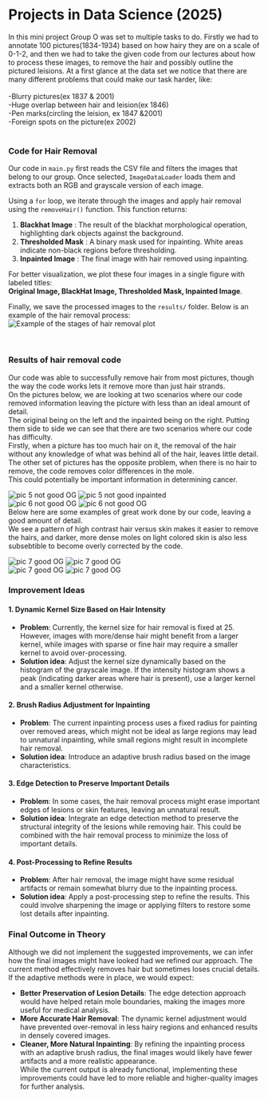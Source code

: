 # Projects in Data Science (2025)

In this mini project Group O was set to multiple tasks to do. Firstly we had to annotate 100 pictures(1834-1934) based on how hairy they are on a scale of 0-1-2,
and then we had to take the given code from our lectures about how to process these images, to remove the hair and possibly outline the pictured leisions.
At a first glance at the data set we notice that there are many different problems that could make our task harder, like:<br>
<br>
-Blurry pictures(ex 1837 & 2001)<br>
-Huge overlap between hair and leision(ex 1846)<br>
-Pen marks(circling the leision, ex 1847 &2001)<br>
-Foreign spots on the picture(ex 2002)<br>
<br>

### Code for Hair Removal<br>
Our code in `main.py` first reads the CSV file and filters the images that belong to our group. Once selected, `ImageDataLoader` loads them and extracts both an RGB and grayscale version of each image. 

Using a `for` loop, we iterate through the images and apply hair removal using the `removeHair()` function. This function returns:

1. **Blackhat Image** : The result of the blackhat morphological operation, highlighting dark objects against the background.
2. **Thresholded Mask** : A binary mask used for inpainting. White areas indicate non-black regions before thresholding.
3. **Inpainted Image** : The final image with hair removed using inpainting.

For better visualization, we plot these four images in a single figure with labeled titles:  
**Original Image, BlackHat Image, Thresholded Mask, Inpainted Image**.  

Finally, we save the processed images to the `results/` folder. Below is an example of the hair removal process:<br>
![Example of the stages of hair removal plot](./hair_removal_example.png)<br>

<br>

### Results of hair removal code<br>
Our code was able to successfully remove hair from most pictures, though the way the code works lets it remove more than just hair strands.<br>
On the pictures below, we are looking at two scenarios where our code removed information leaving the picture with less than an ideal amount of detail.<br>
The original being on the left and the inpainted being on the right. Putting them side to side we can see that there are two scenarios where our code has difficulty. <br>
Firstly, when a picture has too much hair on it, the removal of the hair without any knowledge of what was behind all of the hair, leaves little detail.<br>
The other set of pictures has the opposite problem, when there is no hair to remove, the code removes color differences in the mole.<br>
This could potentially be important information in determining cancer.<br>

![pic 5 not good OG](./img_1846/original_image.png) ![pic 5 not good inpainted](./img_1846/inpainted_image.png)<br>
![pic 6 not good OG](./img_1841/original_image.png) ![pic 6 not good OG](./img_1841/inpainted_image.png)<br>
Below here are some examples of great work done by our code, leaving a good amount of detail.<br>
We see a pattern of high contrast hair versus skin makes it easier to remove the hairs, and darker, more dense moles on light colored skin is also less subsebtible to become overly corrected by the code.

![pic 7 good OG](./img_1859/original_image.png) ![pic 7 good OG](./img_1859/inpainted_image.png)<br>
![pic 7 good OG](./img_1869/original_image.png) ![pic 7 good OG](./img_1869/inpainted_image.png)<br>


### Improvement Ideas
#### 1. Dynamic Kernel Size Based on Hair Intensity
   - **Problem**: Currently, the kernel size for hair removal is fixed at 25. However, images with more/dense hair might benefit from a larger kernel, while images with sparse or fine hair may require a smaller kernel to avoid over-processing.
   - **Solution idea**: Adjust the kernel size dynamically based on the histogram of the grayscale image. If the intensity histogram shows a peak (indicating darker areas where hair is present), use a larger kernel and a smaller kernel otherwise.

#### 2. Brush Radius Adjustment for Inpainting
   - **Problem**: The current inpainting process uses a fixed radius for painting over removed areas, which might not be ideal as large regions may lead to unnatural inpainting, while small regions might result in incomplete hair removal.
   - **Solution idea**: Introduce an adaptive brush radius based on the image characteristics.

#### 3. Edge Detection to Preserve Important Details
   - **Problem**: In some cases, the hair removal process might erase important edges of lesions or skin features, leaving an unnatural result.
   - **Solution idea**: Integrate an edge detection method to preserve the structural integrity of the lesions while removing hair. This could be combined with the hair removal process to minimize the loss of important details.

#### 4. Post-Processing to Refine Results
   - **Problem**: After hair removal, the image might have some residual artifacts or remain somewhat blurry due to the inpainting process.
   - **Solution idea**: Apply a post-processing step to refine the results. This could involve sharpening the image or applying filters to restore some lost details after inpainting.


### Final Outcome in Theory
Although we did not implement the suggested improvements, we can infer how the final images might have looked had we refined our approach. 
The current method effectively removes hair but sometimes loses crucial details. If the adaptive methods were in place, we would expect:

   - **Better Preservation of Lesion Details**: The edge detection approach would have helped retain mole boundaries, making the images more useful for medical analysis. <br>
   - **More Accurate Hair Removal**: The dynamic kernel adjustment would have prevented over-removal in less hairy regions and enhanced results in densely covered images. <br>
   - **Cleaner, More Natural Inpainting**: By refining the inpainting process with an adaptive brush radius, the final images would likely have fewer artifacts and a more realistic appearance.<br>
While the current output is already functional, implementing these improvements could have led to more reliable and higher-quality images for further analysis.